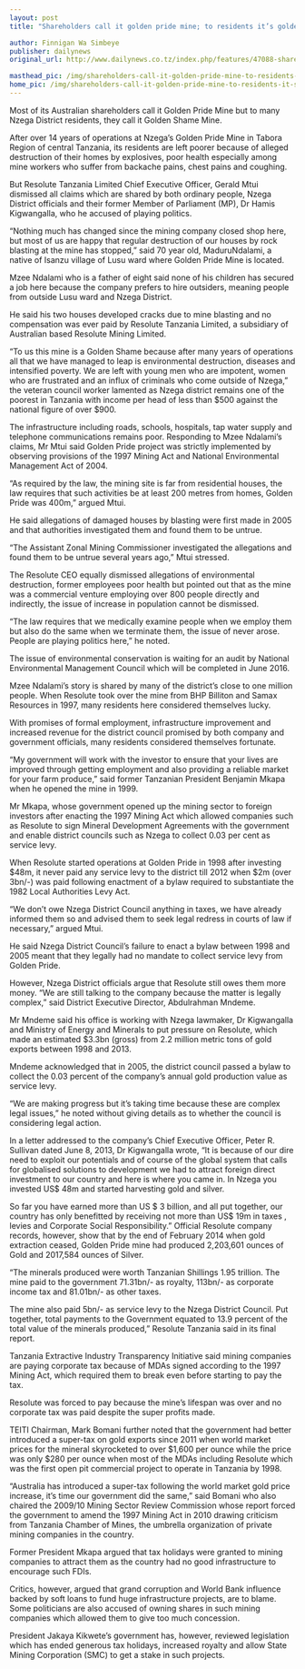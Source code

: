 ```yaml
---
layout: post
title: "Shareholders call it golden pride mine; to residents it’s golden shame"

author: Finnigan Wa Simbeye
publisher: dailynews
original_url: http://www.dailynews.co.tz/index.php/features/47088-shareholders-call-it-golden-pride-mine-to-residents-it-s-golden-shame

masthead_pic: /img/shareholders-call-it-golden-pride-mine-to-residents-it-s-golden-shame/pic_1.jpg
home_pic: /img/shareholders-call-it-golden-pride-mine-to-residents-it-s-golden-shame/pic_1_home.jpg
---
```


<span class="drop-cap">M</span>ost of its Australian shareholders call it Golden Pride Mine but to many Nzega District residents, they call it Golden Shame Mine.

After over 14 years of operations at Nzega’s Golden Pride Mine in Tabora Region of central Tanzania, its residents are left poorer because of alleged destruction of their homes by explosives, poor health especially among mine workers who suffer from backache pains, chest pains and coughing.

But Resolute Tanzania Limited Chief Executive Officer, Gerald Mtui dismissed all claims which are shared by both ordinary people, Nzega District officials and their former Member of Parliament (MP), Dr Hamis Kigwangalla, who he accused of playing politics.

“Nothing much has changed since the mining company closed shop here, but most of us are happy that regular destruction of our houses by rock blasting at the mine has stopped,” said 70 year old, MaduruNdalami, a native of Isanzu village of Lusu ward where Golden Pride Mine is located.

Mzee Ndalami who is a father of eight said none of his children has secured a job here because the company prefers to hire outsiders, meaning people from outside Lusu ward and Nzega District.

He said his two houses developed cracks due to mine blasting and no compensation was ever paid by Resolute Tanzania Limited, a subsidiary of Australian based Resolute Mining Limited.

“To us this mine is a Golden Shame because after many years of operations all that we have managed to leap is environmental destruction, diseases and intensified poverty. We are left with young men who are impotent, women who are frustrated and an influx of criminals who come outside of Nzega,” the veteran council worker lamented as Nzega district remains one of the poorest in Tanzania with income per head of less than $500 against the national figure of over $900.

The infrastructure including roads, schools, hospitals, tap water supply and telephone communications remains poor. Responding to Mzee Ndalami’s claims, Mr Mtui said Golden Pride project was strictly implemented by observing provisions of the 1997 Mining Act and National Environmental Management Act of 2004.

“As required by the law, the mining site is far from residential houses, the law requires that such activities be at least 200 metres from homes, Golden Pride was 400m,” argued Mtui.

He said allegations of damaged houses by blasting were first made in 2005 and that authorities investigated them and found them to be untrue.

“The Assistant Zonal Mining Commissioner investigated the allegations and found them to be untrue several years ago,” Mtui stressed.

The Resolute CEO equally dismissed allegations of environmental destruction, former employees poor health but pointed out that as the mine was a commercial venture employing over 800 people directly and indirectly, the issue of increase in population cannot be dismissed.

“The law requires that we medically examine people when we employ them but also do the same when we terminate them, the issue of never arose. People are playing politics here,” he noted.

The issue of environmental conservation is waiting for an audit by National Environmental Management Council which will be completed in June 2016.

Mzee Ndalami’s story is shared by many of the district’s close to one million people. When Resolute took over the mine from BHP Billiton and Samax Resources in 1997, many residents here considered themselves lucky.

With promises of formal employment, infrastructure improvement and increased revenue for the district council promised by both company and government officials, many residents considered themselves fortunate.

“My government will work with the investor to ensure that your lives are improved through getting employment and also providing a reliable market for your farm produce,” said former Tanzanian President Benjamin Mkapa when he opened the mine in 1999.

Mr Mkapa, whose government opened up the mining sector to foreign investors after enacting the 1997 Mining Act which allowed companies such as Resolute to sign Mineral Development Agreements with the government and enable district councils such as Nzega to collect 0.03 per cent as service levy.

When Resolute started operations at Golden Pride in 1998 after investing $48m, it never paid any service levy to the district till 2012 when $2m (over 3bn/-) was paid following enactment of a bylaw required to substantiate the 1982 Local Authorities Levy Act.

“We don’t owe Nzega District Council anything in taxes, we have already informed them so and advised them to seek legal redress in courts of law if necessary,” argued Mtui.

He said Nzega District Council’s failure to enact a bylaw between 1998 and 2005 meant that they legally had no mandate to collect service levy from Golden Pride.

However, Nzega District officials argue that Resolute still owes them more money. “We are still talking to the company because the matter is legally complex,” said District Executive Director, Abdulrahman Mndeme.

Mr Mndeme said his office is working with Nzega lawmaker, Dr Kigwangalla and Ministry of Energy and Minerals to put pressure on Resolute, which made an estimated $3.3bn (gross) from 2.2 million metric tons of gold exports between 1998 and 2013.

Mndeme acknowledged that in 2005, the district council passed a bylaw to collect the 0.03 percent of the company’s annual gold production value as service levy.

“We are making progress but it’s taking time because these are complex legal issues,” he noted without giving details as to whether the council is considering legal action.

In a letter addressed to the company’s Chief Executive Officer, Peter R. Sullivan dated June 8, 2013, Dr Kigwangalla wrote, “It is because of our dire need to exploit our potentials and of course of the global system that calls for globalised solutions to development we had to attract foreign direct investment to our country and here is where you came in. In Nzega you invested US$ 48m and started harvesting gold and silver.

So far you have earned more than US $ 3 billion, and all put together, our country has only benefitted by receiving not more than US$ 19m in taxes , levies and Corporate Social Responsibility.” Official Resolute company records, however, show that by the end of February 2014 when gold extraction ceased, Golden Pride mine had produced 2,203,601 ounces of Gold and 2017,584 ounces of Silver.

“The minerals produced were worth Tanzanian Shillings 1.95 trillion. The mine paid to the government 71.31bn/- as royalty, 113bn/- as corporate income tax and 81.01bn/- as other taxes.

The mine also paid 5bn/- as service levy to the Nzega District Council. Put together, total payments to the Government equated to 13.9 percent of the total value of the minerals produced,” Resolute Tanzania said in its final report.

Tanzania Extractive Industry Transparency Initiative said mining companies are paying corporate tax because of MDAs signed according to the 1997 Mining Act, which required them to break even before starting to pay the tax.

Resolute was forced to pay because the mine’s lifespan was over and no corporate tax was paid despite the super profits made.

TEITI Chairman, Mark Bomani further noted that the government had better introduced a super-tax on gold exports since 2011 when world market prices for the mineral skyrocketed to over $1,600 per ounce while the price was only $280 per ounce when most of the MDAs including Resolute which was the first open pit commercial project to operate in Tanzania by 1998.

“Australia has introduced a super-tax following the world market gold price increase, it’s time our government did the same,” said Bomani who also chaired the 2009/10 Mining Sector Review Commission whose report forced the government to amend the 1997 Mining Act in 2010 drawing criticism from Tanzania Chamber of Mines, the umbrella organization of private mining companies in the country.

Former President Mkapa argued that tax holidays were granted to mining companies to attract them as the country had no good infrastructure to encourage such FDIs.

Critics, however, argued that grand corruption and World Bank influence backed by soft loans to fund huge infrastructure projects, are to blame. Some politicians are also accused of owning shares in such mining companies which allowed them to give too much concession.

President Jakaya Kikwete’s government has, however, reviewed legislation which has ended generous tax holidays, increased royalty and allow State Mining Corporation (SMC) to get a stake in such projects.
